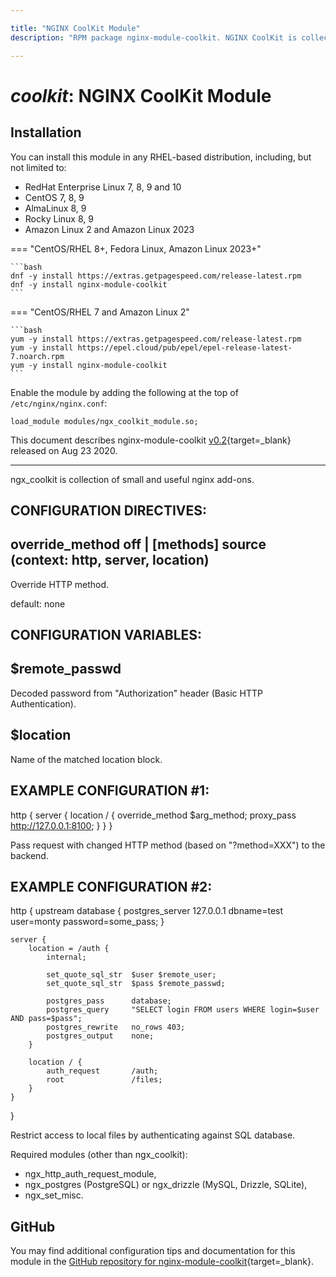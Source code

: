 ```yaml
---

title: "NGINX CoolKit Module"
description: "RPM package nginx-module-coolkit. NGINX CoolKit is collection of small and useful NGINX add-ons. "

---
```


# *coolkit*: NGINX CoolKit Module


## Installation

You can install this module in any RHEL-based distribution, including, but not limited to:

* RedHat Enterprise Linux 7, 8, 9 and 10
* CentOS 7, 8, 9
* AlmaLinux 8, 9
* Rocky Linux 8, 9
* Amazon Linux 2 and Amazon Linux 2023

=== "CentOS/RHEL 8+, Fedora Linux, Amazon Linux 2023+"

    ```bash
    dnf -y install https://extras.getpagespeed.com/release-latest.rpm 
    dnf -y install nginx-module-coolkit
    ```

=== "CentOS/RHEL 7 and Amazon Linux 2"

    ```bash
    yum -y install https://extras.getpagespeed.com/release-latest.rpm
    yum -y install https://epel.cloud/pub/epel/epel-release-latest-7.noarch.rpm 
    yum -y install nginx-module-coolkit
    ```

Enable the module by adding the following at the top of `/etc/nginx/nginx.conf`:

```nginx
load_module modules/ngx_coolkit_module.so;
```


This document describes nginx-module-coolkit [v0.2](https://github.com/dvershinin/ngx_coolkit/releases/tag/0.2){target=_blank} 
released on Aug 23 2020.

<hr />
ngx_coolkit is collection of small and useful nginx add-ons.


## CONFIGURATION DIRECTIVES:

##   override_method off | [methods] source (context: http, server, location)
  Override HTTP method.

  default: none


## CONFIGURATION VARIABLES:

##   $remote_passwd
  Decoded password from "Authorization" header (Basic HTTP Authentication).


##   $location
  Name of the matched location block.


## EXAMPLE CONFIGURATION #1:
http {
    server {
        location / {
            override_method  $arg_method;
            proxy_pass       http://127.0.0.1:8100;
        }
    }
}

Pass request with changed HTTP method (based on "?method=XXX") to the backend.


## EXAMPLE CONFIGURATION #2:
http {
    upstream database {
        postgres_server        127.0.0.1 dbname=test
                               user=monty password=some_pass;
    }

    server {
        location = /auth {
            internal;

            set_quote_sql_str  $user $remote_user;
            set_quote_sql_str  $pass $remote_passwd;

            postgres_pass      database;
            postgres_query     "SELECT login FROM users WHERE login=$user AND pass=$pass";
            postgres_rewrite   no_rows 403;
            postgres_output    none;
        }

        location / {
            auth_request       /auth;
            root               /files;
        }
    }
}

Restrict access to local files by authenticating against SQL database.

Required modules (other than ngx_coolkit):
- ngx_http_auth_request_module,
- ngx_postgres (PostgreSQL) or ngx_drizzle (MySQL, Drizzle, SQLite),
- ngx_set_misc.

## GitHub

You may find additional configuration tips and documentation for this module in the [GitHub 
repository for 
nginx-module-coolkit](https://github.com/dvershinin/ngx_coolkit){target=_blank}.